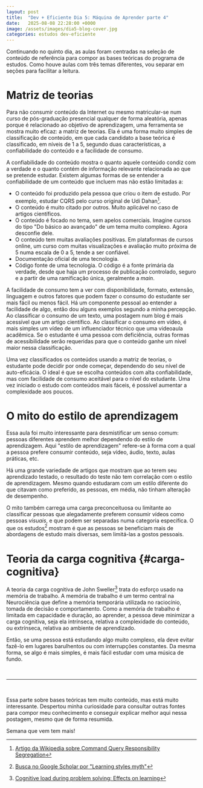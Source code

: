 ```yaml
---
layout: post
title:  "Dev + Eficiente Dia 5: Máquina de Aprender parte 4"
date:   2025-08-08 22:28:00 +0000
image: /assets/images/dia5-blog-cover.jpg
categories: estudos dev-eficiente
---
```

Continuando no quinto dia, as aulas foram centradas na seleção de conteúdo de referência para compor as bases teóricas do programa de estudos. Como houve aulas com três temas diferentes, vou separar em seções para facilitar a leitura.

# Matriz de teorias

Para não consumir conteúdo da Internet ou mesmo matricular-se num curso de pós-graduação presencial qualquer de forma aleatória, apenas porque é relacionado ao objetivo de aprendizagem, uma ferramenta se mostra muito eficaz: a matriz de teorias. Ela é uma forma muito simples de classificação de conteúdo, em que cada candidato a base teórica é classificado, em níveis de 1 a 5, segundo duas características, a confiabilidade do conteúdo e a facilidade de consumo.

A confiabilidade do conteúdo mostra o quanto aquele conteúdo condiz com a verdade e o quanto contém de informação relevante relacionada ao que se pretende estudar. Existem algumas formas de se entender a confiabilidade de um conteúdo que incluem mas não estão limitadas a:
- O conteúdo foi produzido pela pessoa que criou o item de estudo. Por exemplo, estudar CQRS pelo curso original de Udi Dahan[^1].
- O conteúdo é muito citado por outros. Muito aplicável no caso de artigos científicos.
- O conteúdo é focado no tema, sem apelos comerciais. Imagine cursos do tipo "Do básico ao avançado" de um tema muito complexo. Agora desconfie dele.
- O conteúdo tem muitas avaliações positivas. Em plataformas de cursos online, um curso com muitas visualizações e avaliação muito próxima de 5 numa escala de 0 a 5, tende a ser confiável.
- Documentação oficial de uma tecnologia.
- Código fonte de uma tecnologia. O código é a fonte primária da verdade, desde que haja um processo de publicação controlado, seguro e a partir de uma ramificação única, geralmente a *main*. 

A facilidade de consumo tem a ver com disponibilidade, formato, extensão, linguagem e outros fatores que podem fazer o consumo do estudante ser mais fácil ou menos fácil. Há um componente pessoal ao entender a facilidade de algo, então dou alguns exemplos segundo a minha percepção. Ao classificar o consumo de um texto, uma postagem num blog é mais acessível que um artigo científico. Ao classificar o consumo em vídeo, é mais simples um vídeo de um influenciador técnico que uma videoaula acadêmica. Se o estudante é uma pessoa com deficiência, outras formas de acessibilidade serão requeridas para que o conteúdo ganhe um nível maior nessa classificação.

Uma vez classificados os conteúdos usando a matriz de teorias, o estudante pode decidir por onde começar, dependendo do seu nível de auto-eficácia. O ideal é que se escolha conteúdos com alta confiabilidade, mas com facilidade de consumo aceitável para o nível do estudante. Uma vez iniciado o estudo com conteúdos mais fáceis, é possível aumentar a complexidade aos poucos.

[^1]: [Artigo da Wikipedia sobre Command Query Responsibility Segregation](https://en.wikipedia.org/wiki/Command_Query_Responsibility_Segregation)

# O mito do estilo de aprendizagem

Essa aula foi muito interessante para desmistificar um senso comum: pessoas diferentes aprendem melhor dependendo do estilo de aprendizagem. Aqui "estilo de aprendizagem" refere-se à forma com a qual a pessoa prefere consumir conteúdo, seja vídeo, áudio, texto, aulas práticas, etc.

Há uma grande variedade de artigos que mostram que ao terem seu aprendizado testado, o resultado do teste não tem correlação com o estilo de aprendizagem. Mesmo quando estudaram com um estilo diferente do que citavam como preferido, as pessoas, em média, não tinham alteração de desempenho.

O mito também carrega uma carga preconceituosa ou limitante ao classificar pessoas que alegadamente preferem consumir vídeos como pessoas *visuais*, e que podem ser separadas numa categoria específica. O que os estudos[^2] mostram é que as pessoas se beneficiam mais de abordagens de estudo mais diversas, sem limitá-las a gostos pessoais.

[^2]: [Busca no Google Scholar por "Learning styles myth"](https://scholar.google.com/scholar?q=learning+styles+myth)

# Teoria da carga cognitiva {#carga-cognitiva}

A teoria da carga cognitiva de John Sweller[^3] trata do esforço usado na memória de trabalho. A memória de trabalho é um termo central na Neurociência que define a memória temporária utilizada no raciocínio, tomada de decisão e comportamento. Como a memória de trabalho é limitada em capacidade e duração, ao aprender, a pessoa deve minimizar a carga cognitiva, seja ela intrínseca, relativa a complexidade do conteúdo, ou extrínseca, relativa ao ambiente de aprendizado.

Então, se uma pessoa está estudando algo muito complexo, ela deve evitar fazê-lo em lugares barulhentos ou com interrupções constantes. Da mesma forma, se algo é mais simples, é mais fácil estudar com uma música de fundo.

<br />

---

<br />

Essa parte sobre bases teóricas tem muito conteúdo, mas está muito interessante. Despertou minha curiosidade para consultar outras fontes para compor meu conhecimento e conseguir explicar melhor aqui nessa postagem, mesmo que de forma resumida. 

Semana que vem tem mais!

[^3]: [Cognitive load during problem solving: Effects on learning](https://www.sciencedirect.com/science/article/abs/pii/0364021388900237)

